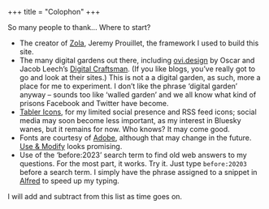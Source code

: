 +++
title = "Colophon"
+++

So many people to thank… Where to start?

- The creator of [Zola](https://getzola.org), Jeremy Prouillet, the framework I used to build this site. 
- The many digital gardens out there, including [ovi.design](https://www.ovl.design/) by Oscar and Jacob Leech’s [Digital Craftsman](https://jacobleech.com/). (If you like blogs, you’ve really got to go and look at their sites.) This is not a a digital garden, as such, more a place for me to experiment. I don’t like the phrase ‘digital garden’ anyway – sounds too like ‘walled garden’ and we all know what kind of prisons Facebook and Twitter have become.
- [Tabler Icons](https://tabler.io), for my limited social presence and RSS feed icons; social media may soon become less important, as my interest in Bluesky wanes, but it remains for now. Who knows? It may come good.
- Fonts are courtesy of [Adobe](https://adobe.com), although that may change in the future. [Use & Modify](https://usemodify.com/) looks promising.
- Use of the ‘before:2023’ search term to find old web answers to my questions. For the most part, it works. Try it. Just type `before:20203` before a search term. I simply have the phrase assigned to a snippet in [Alfred](https://alfredapp.com) to speed up my typing.

I will add and subtract from this list as time goes on.

